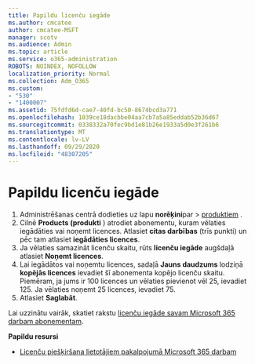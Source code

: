 ```yaml
---
title: Papildu licenču iegāde
ms.author: cmcatee
author: cmcatee-MSFT
manager: scotv
ms.audience: Admin
ms.topic: article
ms.service: o365-administration
ROBOTS: NOINDEX, NOFOLLOW
localization_priority: Normal
ms.collection: Adm_O365
ms.custom:
- "530"
- "1400007"
ms.assetid: 75fdfd6d-cae7-40fd-bc50-8674bcd3a771
ms.openlocfilehash: 1039ce18dacbbe04aa7cb7a5a85eddab52b36d67
ms.sourcegitcommit: 0338332a70fec9bd1e81b26e1933a5d0e3f261b6
ms.translationtype: MT
ms.contentlocale: lv-LV
ms.lasthandoff: 09/29/2020
ms.locfileid: "48307205"
---
```

# <a name="buy-additional-licenses"></a>Papildu licenču iegāde

1. Administrēšanas centrā dodieties uz lapu **norēķini**par  >  [produktiem](https://go.microsoft.com/fwlink/p/?linkid=842054) .
2. Cilnē **Products (produkti** ) atrodiet abonementu, kuram vēlaties iegādāties vai noņemt licences. Atlasiet **citas darbības** (trīs punkti) un pēc tam atlasiet **iegādāties licences**.
3. Ja vēlaties samazināt licenču skaitu, rūts **licenču iegāde** augšdaļā atlasiet **Noņemt licences**.
4. Lai iegādātos vai noņemtu licences, sadaļā **Jauns daudzums** lodziņā **kopējās licences** ievadiet šī abonementa kopējo licenču skaitu. Piemēram, ja jums ir 100 licences un vēlaties pievienot vēl 25, ievadiet 125. Ja vēlaties noņemt 25 licences, ievadiet 75.
5. Atlasiet **Saglabāt**.

Lai uzzinātu vairāk, skatiet rakstu [licenču iegāde savam Microsoft 365 darbam abonementam](https://docs.microsoft.com/microsoft-365/commerce/licenses/buy-licenses).

**Papildu resursi**

- [Licenču piešķiršana lietotājiem pakalpojumā Microsoft 365 darbam](https://docs.microsoft.com/microsoft-365/admin/manage/assign-licenses-to-users)